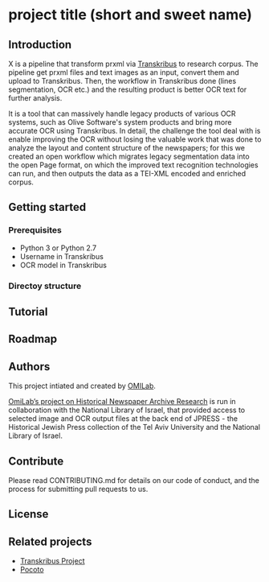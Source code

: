 # project title  (short and sweet name)
## Introduction
X is a pipeline that transform prxml via [Transkribus](https://transkribus.eu/Transkribus/) to research corpus.
The pipeline get prxml files and text images as an input, convert them and upload to Transkribus. Then, the workflow in Transkribus done (lines segmentation, OCR etc.) and the resulting product is better OCR text for further analysis.

It is a tool that can massively handle legacy products of various OCR systems, such as Olive Software's system products and bring more accurate OCR using Transkribus. In detail, the challenge the tool deal with is enable improving the OCR without losing the valuable work that was done to analyze the layout and content structure of the newspapers; for this we created an open workflow which migrates legacy segmentation data into the open Page format, on which the improved text recognition technologies can run, and then outputs the data as a TEI-XML encoded and enriched corpus.

## Getting started

### Prerequisites
- Python 3 or Python 2.7
- Username in Transkribus
- OCR model in Transkribus

### Directoy structure

## Tutorial

## Roadmap

## Authors
This project intiated and created by [OMILab](https://www.openu.ac.il/en/omilab).

[OmiLab’s project on Historical Newspaper Archive Research](https://www.openu.ac.il/en/omilab/pages/historicalnewspaper.aspx) is run in collaboration with the National Library of Israel, that provided access to selected image and OCR output files at the back end of JPRESS - the Historical Jewish Press collection of the Tel Aviv University and the National Library of Israel.


## Contribute
Please read CONTRIBUTING.md for details on our code of conduct, and the process for submitting pull requests to us.

## License


## Related projects
- [Transkribus Project](https://github.com/Transkribus)
- [Pocoto](https://github.com/cisocrgroup/PoCoTo)
